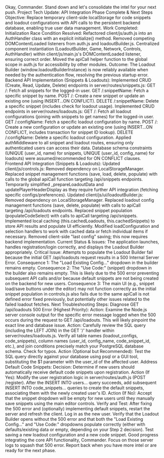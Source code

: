 Okay, Commander. Stand down and let's consolidate the intel for your next push.
Project Tech Update: API Integration Phase Complete & Next Steps
Objective: Replace temporary client-side localStorage for code snippets and loadout configurations with API calls to the persistent backend database, enabling true user data management.
Work Completed:
Initialization Race Condition Resolved:
Refactored client/js/auth.js into an AuthHandler class with an explicit initialize() method.
Removed competing DOMContentLoaded listeners from auth.js and loadoutBuilder.js.
Centralized component instantiation (LoadoutBuilder, Game, Network, Controls, AuthHandler) within client/js/main.js's DOMContentLoaded listener, ensuring correct order.
Moved the apiCall helper function to the global scope in auth.js for accessibility by other modules.
Outcome: The Loadout Builder (window.loadoutBuilderInstance) is now reliably available when needed by the authentication flow, resolving the previous startup error.
Backend API Implementation (Snippets & Loadouts):
Implemented CRUD (Create, Read, Update, Delete) endpoints in server/routes/snippets.js:
GET /: Fetch all snippets for the logged-in user.
GET /:snippetName: Fetch a specific snippet by name.
POST /: Create a new snippet or update an existing one (using INSERT...ON CONFLICT).
DELETE /:snippetName: Delete a specific snippet (includes check for loadout usage).
Implemented CRUD endpoints in server/routes/loadouts.js:
GET /: Fetch all loadout configurations (joining with snippets to get names) for the logged-in user.
GET /:configName: Fetch a specific loadout configuration by name.
POST /: Create a new configuration or update an existing one (using INSERT...ON CONFLICT, includes transaction for snippet ID lookup).
DELETE /:configName: Delete a specific loadout configuration.
Applied authMiddleware to all snippet and loadout routes, ensuring only authenticated users can access their data.
Database schema constraints (UNIQUE (user_id, name) for snippets, UNIQUE (user_id, config_name) for loadouts) were assumed/recommended for ON CONFLICT clauses.
Frontend API Integration (Snippets & Loadouts):
Updated client/js/controls.js:
Removed dependency on LocalStorageManager.
Replaced snippet management functions (save, load, delete, populate) with calls to the global apiCall function targeting /api/snippets endpoints.
Temporarily simplified _prepareLoadoutData and updatePlayerHeaderDisplay as they require further API integration (fetching specific configs/preferences).
Updated client/js/ui/loadoutBuilder.js:
Removed dependency on LocalStorageManager.
Replaced loadout config management functions (save, delete, populate) with calls to apiCall targeting /api/loadouts endpoints.
Replaced snippet population (populateCodeSelect) with calls to apiCall targeting /api/snippets.
Implemented local caching (this.cachedLoadouts, this.cachedSnippets) to store API results and populate UI efficiently.
Modified loadConfiguration and selection handlers to work with cached data or fetch individual items if necessary.
Removed client-side "last config" saving; this now requires backend implementation.
Current Status & Issues:
The application launches, handles registration/login correctly, and displays the Loadout Builder appropriately.
Critical Issue: Attempts to populate the Loadout Builder fail because the initial GET /api/loadouts request results in a 500 Internal Server Error.
Consequence 1: The "Load Existing Config..." dropdown in the builder remains empty.
Consequence 2: The "Use Code:" (snippet) dropdown in the builder also remains empty. This is likely due to the 500 error preventing subsequent API calls and/or because default snippets are not being created on the backend for new users.
Consequence 3: The main UI (e.g., snippet load/save buttons under the editor) may not function correctly as the initial snippet population in controls.js also fails due to the same apiCall is not defined error fixed previously, but potentially other issues related to the failed loadout fetches.
Next Troubleshooting Steps:
Diagnose GET /api/loadouts 500 Error (Highest Priority):
Action: Examine the Node.js server console output for the specific error message logged when the 500 occurs during the request to GET /api/loadouts. This will likely pinpoint the exact line and database issue.
Action: Carefully review the SQL query (including the LEFT JOIN) in the GET '/' handler within server/routes/loadouts.js. Verify all table names (loadout_configs, code_snippets), column names (user_id, config_name, code_snippet_id, etc.), and join conditions precisely match your PostgreSQL database schema. Check for typos.
Action (Optional but Recommended): Test the SQL query directly against your database using psql or a GUI tool, substituting the $1 parameter with the user_id of the affected user.
Address Default Code Snippets:
Decision: Determine if new users should automatically receive default code snippets upon registration.
Action (If Yes): Modify the user registration logic in server/routes/auth.js (POST /register). After the INSERT INTO users... query succeeds, add subsequent INSERT INTO code_snippets... queries to create the default snippets, associating them with the newly created user's ID.
Action (If No): Accept that the snippet dropdown will be empty for new users until they manually save snippets using the main editor controls.
Verify and Test:
After fixing the 500 error and (optionally) implementing default snippets, restart the server and refresh the client.
Log in as the new user. Verify that the Loadout Builder opens without the 500 error and that both the "Load Existing Config..." and "Use Code:" dropdowns populate correctly (either with defaults/existing data or empty, depending on your Step 2 decision).
Test saving a new loadout configuration and a new code snippet.
Good progress integrating the core API functionality, Commander. Focus on those server logs to squash that 500 error. Report back when you have more intel or are ready for the next phase.